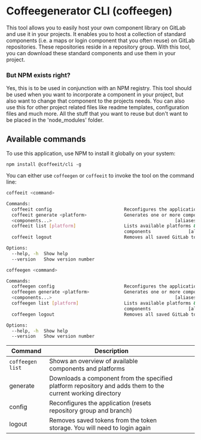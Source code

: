# Coffeegenerator CLI (coffeegen)
This tool allows you to easily host your own component library on GitLab and use it in your projects. It enables you to host a collection of standard components (i.e. a maps or login component that you often reuse) on GitLab repositories. These repositories reside in a repository group. With this tool, you can download these standard components and use them in your project.

### But NPM exists right?
Yes, this is to be used in conjunction with an NPM registry. This tool should be used when you want to incorporate a component in your project, but also want to change that component to the projects needs. You can also use this for other project related files like readme templates, configuration files and much more. All the stuff that you want to reuse but don't want to be placed in the 'node_modules' folder.

## Available commands

To use this application, use NPM to install it globally on your system:

`npm install @coffeeit/cli -g`

You can either use `coffeegen` or `coffeeit` to invoke the tool on the command line:

```bash
coffeeit <command>

Commands:
  coffeeit config                           Reconfigures the application
  coffeeit generate <platform>              Generates one or more components
  <components...>                                              [aliases: gen, g]
  coffeeit list [platform]                  Lists available platforms &
                                            components              [aliases: l]
  coffeeit logout                           Removes all saved GitLab tokens

Options:
  --help, -h  Show help                                                [boolean]
  --version   Show version number                                      [boolean]
```

```bash
coffeegen <command>

Commands:
  coffeegen config                          Reconfigures the application
  coffeegen generate <platform>             Generates one or more components
  <components...>                                              [aliases: gen, g]
  coffeegen list [platform]                 Lists available platforms &
                                            components              [aliases: l]
  coffeegen logout                          Removes all saved GitLab tokens

Options:
  --help, -h  Show help                                                [boolean]
  --version   Show version number                                      [boolean]
```

| Command  | Description                                                                                                 |   |   |   |
|----------|-------------------------------------------------------------------------------------------------------------|---|---|---|
| `coffeegen list`     | Shows an overview of available components and platforms                                                     |   |   |   |
| generate | Downloads a component from the specified platform repository and adds them to the current working directory |   |   |   |
| config   | Reconfigures the application (resets repository group and branch)                                           |   |   |   |
| logout   | Removes saved tokens from the token storage. You will need to login again                                   |   |   |   |

